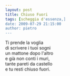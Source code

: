 ```yaml
---
layout: post
title: Chiuso Fuori
tags: [scheggia d'essenza,]
date: 2009-07-29 21:15:00
author: pietro
---
```

Ti prende la voglia<br/>di scrivere i tuoi sogni<br/>un mattone dopo l'altro<br/>e già non conti i muri,<br/>tante pareti da castello<br/>e tu resti chiuso fuori.
